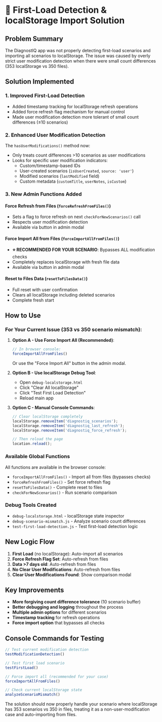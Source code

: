 # 🔧 First-Load Detection & localStorage Import Solution

## Problem Summary
The DiagnostIQ app was not properly detecting first-load scenarios and importing all scenarios to localStorage. The issue was caused by overly strict user modification detection when there were small count differences (353 localStorage vs 350 files).

## Solution Implemented

### 1. **Improved First-Load Detection**
- Added timestamp tracking for localStorage refresh operations
- Added force refresh flag mechanism for manual control
- Made user modification detection more tolerant of small count differences (≤10 scenarios)

### 2. **Enhanced User Modification Detection**
The `hasUserModifications()` method now:
- Only treats count differences >10 scenarios as user modifications
- Looks for specific user modification indicators:
  - Custom/timestamp-based IDs
  - User-created scenarios (`isUserCreated`, `source: 'user'`)
  - Modified scenarios (`lastModified` field)
  - Custom metadata (`customTitle`, `userNotes`, `isCustom`)

### 3. **New Admin Functions Added**

#### **Force Refresh from Files** (`forceRefreshFromFiles()`)
- Sets a flag to force refresh on next `checkForNewScenarios()` call
- Respects user modification detection
- Available via button in admin modal

#### **Force Import All from Files** (`forceImportAllFromFiles()`)
- **⭐ RECOMMENDED FOR YOUR SCENARIO**: Bypasses ALL modification checks
- Completely replaces localStorage with fresh file data
- Available via button in admin modal

#### **Reset to Files Data** (`resetToFilesData()`)
- Full reset with user confirmation
- Clears all localStorage including deleted scenarios
- Complete fresh start

## How to Use

### For Your Current Issue (353 vs 350 scenario mismatch):

1. **Option A - Use Force Import All (Recommended)**:
   ```javascript
   // In browser console:
   forceImportAllFromFiles()
   ```
   Or use the "Force Import All" button in the admin modal.

2. **Option B - Use localStorage Debug Tool**:
   - Open `debug-localstorage.html`
   - Click "Clear All localStorage"
   - Click "Test First Load Detection"
   - Reload main app

3. **Option C - Manual Console Commands**:
   ```javascript
   // Clear localStorage completely
   localStorage.removeItem('diagnostiq_scenarios');
   localStorage.removeItem('diagnostiq_last_refresh');
   localStorage.removeItem('diagnostiq_force_refresh');

   // Then reload the page
   location.reload();
   ```

### Available Global Functions
All functions are available in the browser console:
- `forceImportAllFromFiles()` - Import all from files (bypasses checks)
- `forceRefreshFromFiles()` - Set force refresh flag
- `resetToFilesData()` - Complete reset to files
- `checkForNewScenarios()` - Run scenario comparison

### Debug Tools Created
- `debug-localstorage.html` - localStorage state inspector
- `debug-scenario-mismatch.js` - Analyze scenario count differences
- `test-first-load-detection.js` - Test first-load detection logic

## New Logic Flow

1. **First Load** (no localStorage): Auto-import all scenarios
2. **Force Refresh Flag Set**: Auto-refresh from files
3. **Data >7 days old**: Auto-refresh from files
4. **No Clear User Modifications**: Auto-refresh from files
5. **Clear User Modifications Found**: Show comparison modal

## Key Improvements

- **More forgiving count difference tolerance** (10 scenario buffer)
- **Better debugging and logging** throughout the process
- **Multiple admin options** for different scenarios
- **Timestamp tracking** for refresh operations
- **Force import option** that bypasses all checks

## Console Commands for Testing

```javascript
// Test current modification detection
testModificationDetection()

// Test first load scenario
testFirstLoad()

// Force import all (recommended for your case)
forceImportAllFromFiles()

// Check current localStorage state
analyzeScenarioMismatch()
```

The solution should now properly handle your scenario where localStorage has 353 scenarios vs 350 in files, treating it as a non-user-modification case and auto-importing from files.

